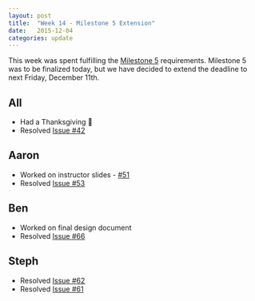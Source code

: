 ```yaml
---
layout: post
title:  "Week 14 - Milestone 5 Extension"
date:   2015-12-04
categories: update
---
```


This week was spent fulfilling the [Milestone 5](https://github.com/gitrit/pending/wiki/Project-Roadmap) requirements. Milestone 5 was to be finalized today, but we have decided to extend the deadline to next Friday, December 11th. 

## All
* Had a Thanksgiving :tophat:
* Resolved [Issue #42](https://github.com/learnVCS/learnVCS/issues/42)

## Aaron
* Worked on instructor slides - [#51](https://github.com/learnVCS/learnVCS/issues/51)
* Resolved [Issue #53](https://github.com/learnVCS/learnVCS/issues/53)

## Ben
* Worked on final design document
* Resolved [Issue #66](https://github.com/learnVCS/learnVCS/issues/66)

## Steph
* Resolved [Issue #62](https://github.com/learnVCS/learnVCS/issues/62)
* Resolved [Issue #61](https://github.com/learnVCS/learnVCS/issues/61)
